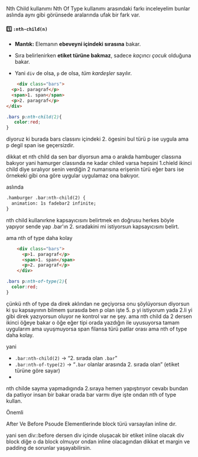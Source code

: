 
Nth Child kullanımı Nth Of Type kullanımı arasındaki farkı inceleyelim bunlar aslında aynı gibi görünsede aralarında ufak bir fark var.

#### 1️⃣ `:nth-child(n)`

- **Mantık:** Elemanın **ebeveyni içindeki sırasına** bakar.
    
- Sıra belirlenirken **etiket türüne bakmaz**, sadece _kaçıncı çocuk_ olduğuna bakar.
    
- Yani `div` de olsa, `p` de olsa, _tüm kardeşler_ sayılır.


```html
    <div class="bars">
  <p>1. paragraf</p>
  <span>1. span</span>
  <p>2. paragraf</p>
</div>
```

```css
.bars p:nth-child(2){
   color:red;
}
```

diyoruz ki burada bars classını içindeki 2. ögesini bul türü p ise uygula ama p degil span ise geçersizdir.


dikkat et nth child da sen bar diyorsun ama o arakda hambuger classına bakıyor yani hamurger classında ne kadar chiled varsa hepsini 1.chield ikinci child diye sıralıyor senin verdiğin 2 numarısına erişenin türü eğer bars ise örnekeki gibi ona göre uygular uygulamaz ona bakıyor.

aslında 

```html
.hamburger .bar:nth-child(2) {
  animation: 1s fadebar2 infinite;
}
```

nth child kullanırkne kapsayıcısını belirtmek en doğrusu herkes böyle yapıyor sende yap .bar'ın 2. sıradakini mi istiyorsun kapsayıcısını belirt.


ama nth of type daha kolay 

```html
    <div class="bars">
      <p>1. paragraf</p>
      <span>1. span</span>
      <p>2. paragraf</p>
    </div>
```

```css
.bars p:nth-of-type(2){
  color:red;
}
```

çünkü nth of type da direk aklından ne geçiyorsa onu şöylüyorsun diyorsun ki şu kapsayıının bilmem şurasıda ben p olan işte 5. p yi istiyorum yada 2.li yi gibi direk yazıyorsun oluyor ne kontrol var ne şey. ama nth child da 2 dersen ikinci öğeye bakar o öğe eğer tipi orada yazdığın ile uyusuyorsa tamam uygularım ama uyuşmuyorsa span filansa türü patlar orası ama nth of type daha kolay.


yani

- `.bar:nth-child(2)` → “2. sırada olan `.bar`”
- `.bar:nth-of-type(2)` → “`.bar` olanlar arasında 2. sırada olan” (etiket türüne göre sayar)
- 
nth childe sayma yapmadıgında 2.sıraya hemen yapıştırıyor cevabı bundan da patlıyor insan bir bakar orada bar varmı diye işte ondan nth of type kullan.


Önemli

After Ve Before Psoude Elementlerinde block türü varsayılan inline dır.

yani sen div::before dersen div içinde oluşacak bir etiket inline olacak div block diğe o da block olmuyor ondan inline olacagından dikkat et margin ve padding de sorunlar yaşayabilirsin.
